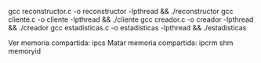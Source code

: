 gcc reconstructor.c -o reconstructor -lpthread && ./reconstructor
gcc cliente.c -o cliente -lpthread && ./cliente
gcc creador.c -o creador -lpthread && ./creador
gcc estadisticas.c -o estadisticas -lpthread && ./estadisticas


Ver memoria compartida: ipcs
Matar memoria compartida: ipcrm shm memoryid
